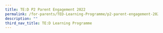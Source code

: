 ```yaml
---
title: TE:D P2 Parent Engagement 2022
permalink: /for-parents/TED-Learning-Programme/p2-parent-engagement-2022/
description: ""
third_nav_title: TE:D Learning Programme
---
```

